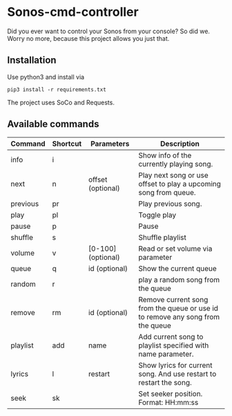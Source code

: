# Sonos-cmd-controller
Did you ever want to control your Sonos from your console? So did we. Worry no more, because this project allows you just that.

## Installation
Use python3 and install via
```
pip3 install -r requirements.txt
```
The project uses SoCo and Requests.

## Available commands
| Command  | Shortcut | Parameters         | Description                                                                    |
|----------|----------|--------------------|--------------------------------------------------------------------------------|
| info     | i        |                    | Show info of the currently playing song.                                       |
| next     | n        | offset (optional)  | Play next song or use offset to play a upcoming song from queue.               |
| previous | pr       |                    | Play previous song.                                                            |
| play     | pl       |                    | Toggle play                                                                    |
| pause    | p        |                    | Pause                                                                          |
| shuffle  | s        |                    | Shuffle playlist                                                               |
| volume   | v        | [0-100] (optional) | Read or set volume via parameter                                               |
| queue    | q        | id (optional)      | Show the current queue                                                         |
| random   | r        |                    | play a random song from the queue                                              |
| remove   | rm       | id (optional)      | Remove current song from the queue or use id to remove any song from the queue |
| playlist | add      | name               | Add current song to playlist specified with name parameter.                    |
| lyrics   | l        | restart            | Show lyrics for current song. And use restart to restart the song.             |
| seek     | sk       |                    | Set seeker position. Format: HH:mm:ss                                          |
